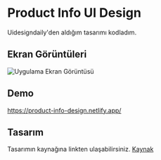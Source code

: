 # Product Info UI Design

Uidesigndaily'den aldığım tasarımı kodladım.

## Ekran Görüntüleri

![Uygulama Ekran Görüntüsü](https://i.hizliresim.com/2uea15q.png)


## Demo

https://product-info-design.netlify.app/

 
## Tasarım

Tasarımın kaynağına linkten ulaşabilirsiniz.
[ Kaynak ](https://uidesigndaily.com/posts/figma-product-info-ui-design-card-day-1575)
